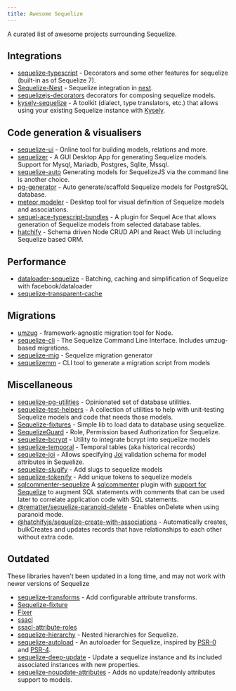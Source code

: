 ```yaml
---
title: Awesome Sequelize
---
```


A curated list of awesome projects surrounding Sequelize.

## Integrations

- [sequelize-typescript](https://www.npmjs.com/package/sequelize-typescript) - Decorators and some other features for sequelize (built-in as of Sequelize 7).
- [Sequelize-Nest](https://docs.nestjs.com/recipes/sql-sequelize) - Sequelize integration in [nest](https://github.com/nestjs/nest).
- [sequelizejs-decorators](https://www.npmjs.com/package/sequelizejs-decorators) decorators for composing sequelize models.
- [kysely-sequelize](https://www.npmjs.com/pacakge/kysely-sequelize) - A toolkit (dialect, type translators, etc.) that allows using your existing Sequelize instance with [Kysely](https://www.kysely.dev).

## Code generation & visualisers

- [sequelize-ui](https://github.com/tomjschuster/sequelize-ui) - Online tool for building models, relations and more.
- [sequelizer](https://github.com/andyforever/sequelizer) - A GUI Desktop App for generating Sequelize models. Support for Mysql, Mariadb, Postgres, Sqlite, Mssql.
- [sequelize-auto](https://github.com/sequelize/sequelize-auto) Generating models for SequelizeJS via the command line is another choice.
- [pg-generator](https://pg-generator.com/v4/builtin-templates--nc,d1/sequelize.html) - Auto generate/scaffold Sequelize models for PostgreSQL database.
- [meteor modeler](https://www.datensen.com/) - Desktop tool for visual definition of Sequelize models and associations.
- [sequel-ace-typescript-bundles](https://github.com/binlabs/sequel-ace-typescript-bundles) - A plugin for Sequel Ace that allows generation of Sequelize models from selected database tables.
- [hatchify](https://github.com/bitovi/hatchify) - Schema driven Node CRUD API and React Web UI including Sequelize based ORM.

## Performance

- [dataloader-sequelize](https://www.npmjs.com/package/dataloader-sequelize) - Batching, caching and simplification of Sequelize with facebook/dataloader
- [sequelize-transparent-cache](https://github.com/DanielHreben/sequelize-transparent-cache)

## Migrations

- [umzug](https://github.com/sequelize/umzug) - framework-agnostic migration tool for Node.
- [sequelize-cli](https://github.com/sequelize/cli) - The Sequelize Command Line Interface. Includes umzug-based migrations.
- [sequelize-mig](https://github.com/MRVMV/sequelize-mig) - Sequelize migration generator
- [sequelizemm](https://github.com/hasinoorit/sequelizemm) - CLI tool to generate a migration script from models

## Miscellaneous

- [sequelize-pg-utilities](https://github.com/davesag/sequelize-pg-utilities) - Opinionated set of database utilities.
- [sequelize-test-helpers](https://github.com/davesag/sequelize-test-helpers) - A collection of utilities to help with unit-testing Sequelize models and code that needs those models.
- [Sequelize-fixtures](https://github.com/domasx2/sequelize-fixtures) - Simple lib to load data to database using sequelize.
- [SequelizeGuard](https://github.com/lotivo/sequelize-acl) - Role, Permission based Authorization for Sequelize.
- [sequelize-bcrypt](https://github.com/mattiamalonni/sequelize-bcrypt) - Utility to integrate bcrypt into sequelize models
- [sequelize-temporal](https://github.com/bonaval/sequelize-temporal) - Temporal tables (aka historical records)
- [sequelize-joi](https://github.com/mattiamalonni/sequelize-joi) - Allows specifying [Joi](https://github.com/sideway/joi) validation schema for model attributes in Sequelize.
- [sequelize-slugify](https://www.npmjs.com/package/sequelize-slugify) - Add slugs to sequelize models
- [sequelize-tokenify](https://github.com/pipll/sequelize-tokenify) - Add unique tokens to sequelize models
- [sqlcommenter-sequelize](https://github.com/google/sqlcommenter/tree/master/nodejs/sqlcommenter-nodejs/packages/sqlcommenter-sequelize) A [sqlcommenter](https://google.github.io/sqlcommenter/) plugin with [support for Sequelize](https://google.github.io/sqlcommenter/node/sequelize/) to augment SQL statements with comments that can be used later to correlate application code with SQL statements.
- [@rematter/sequelize-paranoid-delete](https://www.npmjs.com/package/@rematter/sequelize-paranoid-delete) - Enables onDelete when using paranoid mode.
- [@hatchifyjs/sequelize-create-with-associations](https://github.com/bitovi/sequelize-create-with-associations) - Automatically creates, bulkCreates and updates records that have relationships to each other without extra code.

## Outdated

These libraries haven't been updated in a long time, and may not work with newer versions of Sequelize

- [sequelize-transforms](https://www.npmjs.com/package/sequelize-transforms) - Add configurable attribute transforms.
- [Sequelize-fixture](https://github.com/xudejian/sequelize-fixture)
- [Fixer](https://github.com/olalonde/fixer)
- [ssacl](https://github.com/pumpupapp/ssacl)
- [ssacl-attribute-roles](https://github.com/mickhansen/ssacl-attribute-roles)
- [sequelize-hierarchy](https://www.npmjs.com/package/sequelize-hierarchy) - Nested hierarchies for Sequelize.
- [sequelize-autoload](https://github.com/boxsnake-nodejs/sequelize-autoload) - An autoloader for Sequelize, inspired by [PSR-0](https://www.php-fig.org/psr/psr-0/) and [PSR-4](https://www.php-fig.org/psr/psr-4/).
- [sequelize-deep-update](https://www.npmjs.com/package/sequelize-deep-update) - Update a sequelize instance and its included associated instances with new properties.
- [sequelize-noupdate-attributes](https://www.npmjs.com/package/sequelize-noupdate-attributes) - Adds no update/readonly attributes support to models.

